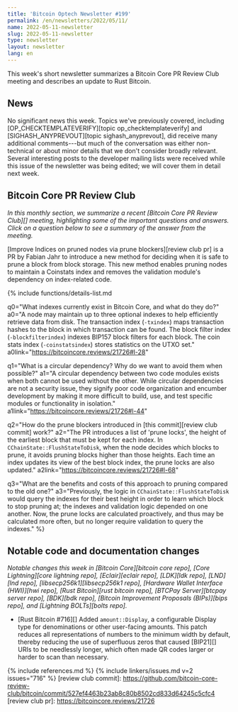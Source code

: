 ```yaml
---
title: 'Bitcoin Optech Newsletter #199'
permalink: /en/newsletters/2022/05/11/
name: 2022-05-11-newsletter
slug: 2022-05-11-newsletter
type: newsletter
layout: newsletter
lang: en
---
```

This week's short newsletter summarizes a Bitcoin Core PR Review Club meeting
and describes an update to Rust Bitcoin.

## News

No significant news this week.  Topics we've previously covered,
including [OP_CHECKTEMPLATEVERIFY][topic op_checktemplateverify] and
[SIGHASH_ANYPREVOUT][topic sighash_anyprevout], did receive many
additional comments---but much of the conversation was either
non-technical or about minor details that we don't consider broadly
relevant.  Several interesting posts to the developer mailing lists were
received while this issue of the newsletter was being edited; we will
cover them in detail next week.

## Bitcoin Core PR Review Club

*In this monthly section, we summarize a recent [Bitcoin Core PR Review Club][]
meeting, highlighting some of the important questions and answers.  Click on a
question below to see a summary of the answer from the meeting.*

[Improve Indices on pruned nodes via prune blockers][review club pr] is a PR by Fabian Jahr to
introduce a new method for deciding when it is safe to prune a block from block storage. This new
method enables pruning nodes to maintain a Coinstats index and removes the validation module's
dependency on index-related code.

{% include functions/details-list.md

  q0="What indexes currently exist in Bitcoin Core, and what do they do?"
  a0="A node may maintain up to three optional indexes to help efficiently retrieve data from disk.
The transaction index (`-txindex`) maps transaction hashes to the block in which transaction can be
found. The block filter index (`-blockfilterindex`) indexes BIP157 block filters for each block.
The coin stats index (`-coinstatsindex`) stores statistics on the UTXO set."
  a0link="https://bitcoincore.reviews/21726#l-28"

  q1="What is a circular dependency? Why do we want to avoid them when possible?"
  a1="A circular dependency between two code modules exists when both cannot be used without the
other. While circular dependencies are not a security issue, they signify poor code organization
and encumber development by making it more difficult to build, use, and test specific modules or
functionality in isolation."
  a1link="https://bitcoincore.reviews/21726#l-44"

  q2="How do the prune blockers introduced in [this commit][review club commit] work?"
  a2="The PR introduces a list of 'prune locks', the height of the earliest block that must be kept
for each index. In `CChainState::FlushStateToDisk`, when the node decides which blocks to prune, it
avoids pruning blocks higher than those heights. Each time an index updates its view of the best
block index, the prune locks are also updated."
  a2link="https://bitcoincore.reviews/21726#l-68"

  q3="What are the benefits and costs of this approach to pruning compared to the old one?"
  a3="Previously, the logic in `CChainState::FlushStateToDisk` would query the indexes for their
best height in order to learn which block to stop pruning at; the indexes and validation logic
depended on one another. Now, the prune locks are calculated proactively, and thus may be
calculated more often, but no longer require validation to query the indexes."
%}

## Notable code and documentation changes

*Notable changes this week in [Bitcoin Core][bitcoin core repo], [Core
Lightning][core lightning repo], [Eclair][eclair repo], [LDK][ldk repo],
[LND][lnd repo], [libsecp256k1][libsecp256k1 repo], [Hardware Wallet
Interface (HWI)][hwi repo], [Rust Bitcoin][rust bitcoin repo], [BTCPay
Server][btcpay server repo], [BDK][bdk repo], [Bitcoin Improvement
Proposals (BIPs)][bips repo], and [Lightning BOLTs][bolts repo].*

- [Rust Bitcoin #716][] Added `amount::Display`, a configurable Display
  type for denominations or other user-facing amounts. This patch reduces
  all representations of numbers to the minimum width by default, thereby
  reducing the use of superfluous zeros that caused [BIP21][] URIs to be
  needlessly longer, which often made QR codes larger or harder to scan
  than necessary.

{% include references.md %}
{% include linkers/issues.md v=2 issues="716" %}
[review club commit]: https://github.com/bitcoin-core-review-club/bitcoin/commit/527ef4463b23ab8c80b8502cd833d64245c5cfc4
[review club pr]: https://bitcoincore.reviews/21726